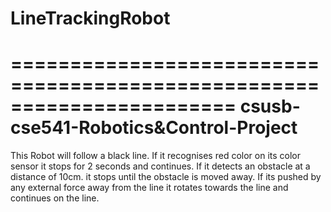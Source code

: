 # LineTrackingRobot
=======================================================================
csusb-cse541-Robotics&amp;Control-Project
=======================================================================
This Robot will follow a black line.
If it recognises red color on its color sensor it stops for 2 seconds and continues.
If it detects an obstacle at a distance of 10cm. it stops until the obstacle is moved away.
If its pushed by any external force away from the line it rotates towards the line and continues on the line.
